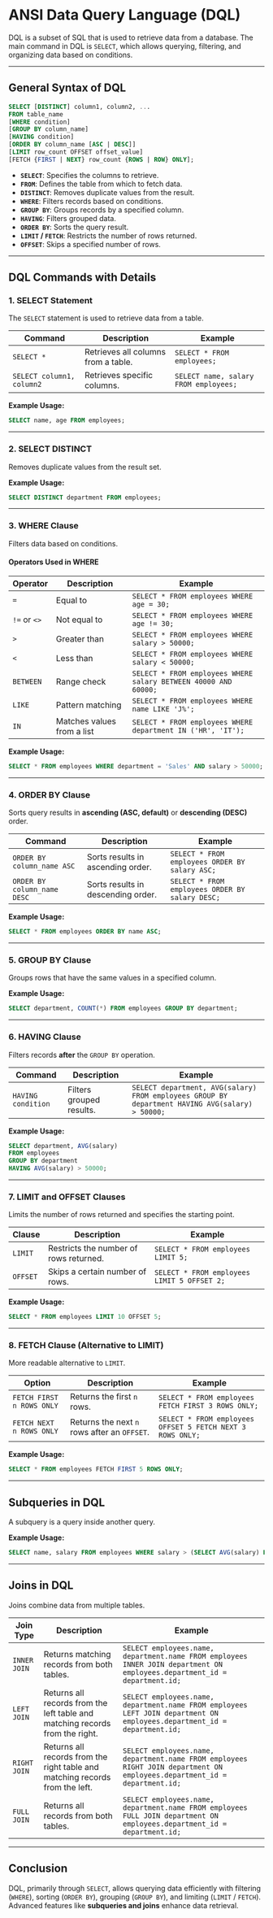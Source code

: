 # **ANSI Data Query Language (DQL)**  

DQL is a subset of SQL that is used to retrieve data from a database. The main command in DQL is `SELECT`, which allows querying, filtering, and organizing data based on conditions.

---

## **General Syntax of DQL**
```sql
SELECT [DISTINCT] column1, column2, ...
FROM table_name
[WHERE condition]
[GROUP BY column_name]
[HAVING condition]
[ORDER BY column_name [ASC | DESC]]
[LIMIT row_count OFFSET offset_value]
[FETCH {FIRST | NEXT} row_count {ROWS | ROW} ONLY];
```
- **`SELECT`**: Specifies the columns to retrieve.
- **`FROM`**: Defines the table from which to fetch data.
- **`DISTINCT`**: Removes duplicate values from the result.
- **`WHERE`**: Filters records based on conditions.
- **`GROUP BY`**: Groups records by a specified column.
- **`HAVING`**: Filters grouped data.
- **`ORDER BY`**: Sorts the query result.
- **`LIMIT` / `FETCH`**: Restricts the number of rows returned.
- **`OFFSET`**: Skips a specified number of rows.

---

## **DQL Commands with Details**

### **1. SELECT Statement**
The `SELECT` statement is used to retrieve data from a table.

| **Command**        | **Description**                        | **Example** |
|--------------------|------------------------------------|------------|
| `SELECT *`        | Retrieves all columns from a table. | `SELECT * FROM employees;` |
| `SELECT column1, column2` | Retrieves specific columns. | `SELECT name, salary FROM employees;` |

**Example Usage:**
```sql
SELECT name, age FROM employees;
```

---

### **2. SELECT DISTINCT**
Removes duplicate values from the result set.

**Example Usage:**
```sql
SELECT DISTINCT department FROM employees;
```

---

### **3. WHERE Clause**
Filters data based on conditions.

#### **Operators Used in WHERE**

| **Operator** | **Description** | **Example** |
|-------------|---------------|------------|
| `=`         | Equal to | `SELECT * FROM employees WHERE age = 30;` |
| `!=` or `<>` | Not equal to | `SELECT * FROM employees WHERE age != 30;` |
| `>`         | Greater than | `SELECT * FROM employees WHERE salary > 50000;` |
| `<`         | Less than | `SELECT * FROM employees WHERE salary < 50000;` |
| `BETWEEN`   | Range check | `SELECT * FROM employees WHERE salary BETWEEN 40000 AND 60000;` |
| `LIKE`      | Pattern matching | `SELECT * FROM employees WHERE name LIKE 'J%';` |
| `IN`        | Matches values from a list | `SELECT * FROM employees WHERE department IN ('HR', 'IT');` |

**Example Usage:**
```sql
SELECT * FROM employees WHERE department = 'Sales' AND salary > 50000;
```

---

### **4. ORDER BY Clause**
Sorts query results in **ascending (ASC, default)** or **descending (DESC)** order.

| **Command**    | **Description** | **Example** |
|---------------|---------------|------------|
| `ORDER BY column_name ASC` | Sorts results in ascending order. | `SELECT * FROM employees ORDER BY salary ASC;` |
| `ORDER BY column_name DESC` | Sorts results in descending order. | `SELECT * FROM employees ORDER BY salary DESC;` |

**Example Usage:**
```sql
SELECT * FROM employees ORDER BY name ASC;
```

---

### **5. GROUP BY Clause**
Groups rows that have the same values in a specified column.

**Example Usage:**
```sql
SELECT department, COUNT(*) FROM employees GROUP BY department;
```

---

### **6. HAVING Clause**
Filters records **after** the `GROUP BY` operation.

| **Command**    | **Description** | **Example** |
|---------------|---------------|------------|
| `HAVING condition` | Filters grouped results. | `SELECT department, AVG(salary) FROM employees GROUP BY department HAVING AVG(salary) > 50000;` |

**Example Usage:**
```sql
SELECT department, AVG(salary)
FROM employees
GROUP BY department
HAVING AVG(salary) > 50000;
```

---

### **7. LIMIT and OFFSET Clauses**
Limits the number of rows returned and specifies the starting point.

| **Clause** | **Description** | **Example** |
|-----------|---------------|------------|
| `LIMIT` | Restricts the number of rows returned. | `SELECT * FROM employees LIMIT 5;` |
| `OFFSET` | Skips a certain number of rows. | `SELECT * FROM employees LIMIT 5 OFFSET 2;` |

**Example Usage:**
```sql
SELECT * FROM employees LIMIT 10 OFFSET 5;
```

---

### **8. FETCH Clause (Alternative to LIMIT)**
More readable alternative to `LIMIT`.

| **Option** | **Description** | **Example** |
|-----------|---------------|------------|
| `FETCH FIRST n ROWS ONLY` | Returns the first `n` rows. | `SELECT * FROM employees FETCH FIRST 3 ROWS ONLY;` |
| `FETCH NEXT n ROWS ONLY` | Returns the next `n` rows after an `OFFSET`. | `SELECT * FROM employees OFFSET 5 FETCH NEXT 3 ROWS ONLY;` |

**Example Usage:**
```sql
SELECT * FROM employees FETCH FIRST 5 ROWS ONLY;
```

---

## **Subqueries in DQL**
A subquery is a query inside another query.

**Example Usage:**
```sql
SELECT name, salary FROM employees WHERE salary > (SELECT AVG(salary) FROM employees);
```

---

## **Joins in DQL**
Joins combine data from multiple tables.

| **Join Type**  | **Description** | **Example** |
|---------------|---------------|------------|
| `INNER JOIN` | Returns matching records from both tables. | `SELECT employees.name, department.name FROM employees INNER JOIN department ON employees.department_id = department.id;` |
| `LEFT JOIN`  | Returns all records from the left table and matching records from the right. | `SELECT employees.name, department.name FROM employees LEFT JOIN department ON employees.department_id = department.id;` |
| `RIGHT JOIN` | Returns all records from the right table and matching records from the left. | `SELECT employees.name, department.name FROM employees RIGHT JOIN department ON employees.department_id = department.id;` |
| `FULL JOIN`  | Returns all records from both tables. | `SELECT employees.name, department.name FROM employees FULL JOIN department ON employees.department_id = department.id;` |

---

## **Conclusion**
DQL, primarily through `SELECT`, allows querying data efficiently with filtering (`WHERE`), sorting (`ORDER BY`), grouping (`GROUP BY`), and limiting (`LIMIT` / `FETCH`). Advanced features like **subqueries and joins** enhance data retrieval.
